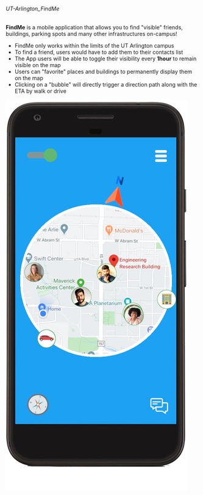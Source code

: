 ###### UT-Arlington_FindMe
**FindMe** is a mobile application that allows you to find "visible" friends, buildings, parking spots and many other infrastructures on-campus! 
* FindMe only works within the limits of the UT Arlington campus
* To find a friend, users would have to add them to their contacts list
* The App users will be able to toggle their visibility every **1hour** to remain visible on the map
* Users can "favorite" places and buildings to permanently display them on the map
* Clicking on a "bubble" will directly trigger a direction path along with the ETA by walk or drive


![FindMe UI](/IMG_Samples/uta_findme.png)
